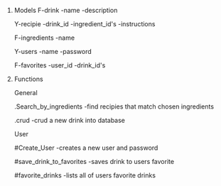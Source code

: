 <!-- # ActiveRecord Associations

### LGs:
- [ ] **Practice with ActiveRecord::Base instance and class methods**
- [ ] **Implement one-to-many relationships using ActiveRecord has_many and belongs_to**
- [ ] **Implement many-to-many relationships using ActiveRecord has_many, :through**

---

* **Practice with ActiveRecord::Base instance and class methods**
    * ActiveRecord give us few methods:
        * .new
        * #save
        * .create = .new + #save
        * .all
        * .first
        * .find
        * .find_by{ attribute: value } 
* **Implement one-to-many relationships using ActiveRecord has_many and belongs_to**
    * Find Author for Book:
        ```ruby
        def author
    	 Author.find(self.author_id)
        end
        ```
    * Find Books for Author:
        ```ruby
        def books
            Book.where(author_id: self_id)
        end
        ```
    * Currently relationship
    ```ruby
        has_many :books
        belongs_to :author
    ```
    * Rake console
        * Book.first.author
        * Author.first.books
    * Singular and plural naming
 
* **Implement many-to-many relationships using ActiveRecord has_many, :through**
    * Models
    * Bakery->Review<-Customer
    * Migrations
    * Models

---

### Tasks:
1. Check `Author.where(name: "Vidhi)"`
2. Implement relationship between `Bakery` and `Review`
3. Implement relationship between `Customer` and `Bakery`

---
Extra Reading: 
* **Practice looking up library documentation**
    * https://guides.rubyonrails.org/active_record_basics.html
    * Specifically, looking up documentation for ActiveRecord
    * Migrations
    * Association Macros
    * Rake tasks -->




1. Models
    F-drink
        -name
        -description 

    Y-recipie
        -drink_id
        -ingredient_id's
        -instructions

    F-ingredients
        -name


    Y-users
        -name
        -password

    F-favorites
        -user_id
        -drink_id's




2. Functions

    General

    .Search_by_ingredients
        -find recipies that match chosen ingredients

    .crud
        -crud a new drink into database


    User 

    #Create_User
        -creates a new user and password

    #save_drink_to_favorites
        -saves drink to users favorite

    #favorite_drinks
        -lists all of users favorite drinks

